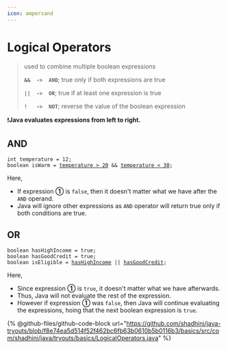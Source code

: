 ```yaml
---
icon: ampersand
---
```


# Logical Operators

> used to combine multiple boolean expressions
>
> **`&&  ->  AND`**;   true only if both expressions are true
>
> **`||  ->  OR`**;   true if at least one expression is true
>
> **`!   ->  NOT`**;   reverse the value of the boolean expression

❗**Java evaluates expressions from left to right.**

## AND

<pre class="language-java"><code class="lang-java">int temperature = 12;
boolean isWarm = <a data-footnote-ref href="#user-content-fn-1">temperature > 20</a> &#x26;&#x26; <a data-footnote-ref href="#user-content-fn-2">temperature &#x3C; 30</a>;
</code></pre>

Here,

* If expression **➀** is `false`, then it doesn't matter what we have after the `AND` operand.
* Java will ignore other expressions as `AND` operator will return true only if both conditions are true.



## OR

<pre class="language-java"><code class="lang-java">boolean hasHighIncome = true;
boolean hasGoodCredit = true;
boolean isEligible = <a data-footnote-ref href="#user-content-fn-3">hasHighIncome</a> || <a data-footnote-ref href="#user-content-fn-4">hasGoodCredit</a>;
</code></pre>

Here,

* Since expression **➀** is `true`, it doesn't matter what we have afterwards.
* Thus, Java will not evaluate the rest of the expression.
* However if expression **➀** was `false`, then Java will continue evaluating the expressions, hoing that the next boolean expression is `true`.

{% @github-files/github-code-block url="https://github.com/shadhini/java-tryouts/blob/f8e74ea5d514f52f462bc6fb63b0610b5b0116b3/basics/src/com/shadhini/java/tryouts/basics/LogicalOperators.java" %}



[^1]: Expression **➀**

[^2]: Expression **➁**

[^3]: Expression **➀**

[^4]: Expression **➁**
